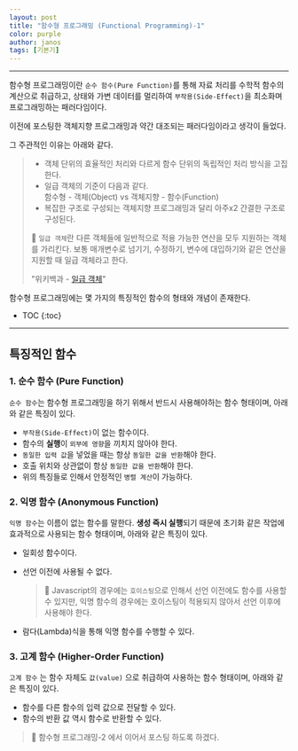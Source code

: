 ```yaml
---
layout: post
title: "함수형 프로그래밍 (Functional Programming)-1"
color: purple
author: janos
tags: [기본기]
---
```


---

함수형 프로그래밍이란 `순수 함수(Pure Function)`를 통해 자료 처리를 수학적 함수의 계산으로 취급하고, 상태와 가변 데이터를 멀리하여 `부작용(Side-Effect)`을 최소화며 프로그래밍하는 패러다임이다.

이전에 포스팅한 객체지향 프로그래밍과 약간 대조되는 패러다임이라고 생각이 들었다.

그 주관적인 이유는 아래와 같다.

> - 객체 단위의 효율적인 처리와 다르게 함수 단위의 독립적인 처리 방식을 고집한다.  
> - 일급 객체의 기준이 다음과 같다.  
>  함수형 - 객체(Object) vs 객체지향 - 함수(Function)
> - 복잡한 구조로 구성되는 객체지향 프로그래밍과 달리 아주x2 간결한 구조로 구성된다.
> 
> 📌 `일급 객체`란 다른 객체들에 일반적으로 적용 가능한 연산을 모두 지원하는 객체를 가리킨다. 보통 매개변수로 넘기기, 수정하기, 변수에 대입하기와 같은 연산을 지원할 때 일급 객체라고 한다.
> 
> "위키백과 - [일급 객체](https://ko.wikipedia.org/wiki/%EC%9D%BC%EA%B8%89_%EA%B0%9D%EC%B2%B4)"

함수형 프로그래밍에는 몇 가지의 특징적인 함수의 형태와 개념이 존재한다.

- TOC
{:toc}

---

## 특징적인 함수

### 1. 순수 함수 (Pure Function)

`순수 함수`는 함수형 프로그래밍을 하기 위해서 반드시 사용해야하는 함수 형태이며, 아래와 같은 특징이 있다.

- `부작용(Side-Effect)`이 없는 함수이다.
- 함수의 **실행**이 `외부에 영향`을 끼치지 않아야 한다.
- `동일한 입력 값`을 넣었을 때는 항상 `동일한 값을 반환`해야 한다.
- 호출 위치와 상관없이 항상 `동일한 값을 반환`해야 한다.
- 위의 특징들로 인해서 안정적인 `병렬 계산`이 가능하다.

### 2. 익명 함수 (Anonymous Function)

`익명 함수`는 이름이 없는 함수를 말한다. **생성 즉시 실행**되기 때문에 초기화 같은 작업에 효과적으로 사용되는 함수 형태이며, 아래와 같은 특징이 있다.

- 일회성 함수이다.
- 선언 이전에 사용될 수 없다.

    > 📌 Javascript의 경우에는 `호이스팅`으로 인해서 선언 이전에도 함수를 사용할 수 있지만, 익명 함수의 경우에는 호이스팅이 적용되지 않아서 선언 이후에 사용해야 한다.

- 람다(Lambda)식을 통해 익명 함수를 수행할 수 있다.

### 3. 고계 함수 (Higher-Order Function)

`고계 함수` 는 함수 자체도 `값(value)` 으로 취급하여 사용하는 함수 형태이며, 아래와 같은 특징이 있다.

- 함수를 다른 함수의 입력 값으로 전달할 수 있다.
- 함수의 반환 값 역시 함수로 반환할 수 있다.

> 📌 함수형 프로그래밍-2 에서 이어서 포스팅 하도록 하겠다.